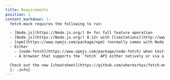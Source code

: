 ```yaml
---
title: Requirements
position: 1
content_markdown: |-
  fetch-mock requires the following to run:

  - [Node.js](https://Node.js.org/) 8+ for full feature operation
  - [Node.js](https://Node.js.org/) 0.12+ with [limitations](http://www.wheresrhys.co.uk/fetch-mock/installation)
  - [npm](https://www.npmjs.com/package/npm) (normally comes with Node.js)
  - Either
    - [node-fetch](https://www.npmjs.com/package/node-fetch) when testing in Node.js. To allow users a choice over which version to use, `node-fetch` is not included as a dependency of `fetch-mock`.
    - A browser that supports the `fetch` API either natively or via a [polyfill/ponyfill](https://ponyfoo.com/articles/polyfills-or-ponyfills)

  Check out the new [cheatsheet](https://github.com/wheresrhys/fetch-mock/blob/master/docs/cheatsheet.md)
  {: .info}
---
```

